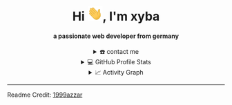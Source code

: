 <div align="center">
<h1 align="center">Hi <img width="35" src="https://github.com/1999AZZAR/1999AZZAR/blob/main/resources/img/waving.gif">, I'm xyba</h1>
<h4 align="center">a passionate web developer from germany</h4>
</div>

<div align="center">
<details>
  <summary>☎️ contact me</summary>
<div>
  <samp>
    <h2 align="center">you can reach me here:</h2>
  <p align="center">
      <a href="https://twitter.com/xyba1337" target="blank"><img align="center"
         src="https://img.shields.io/badge/twitter-1DA1F2.svg?style=for-the-badge&logo=twitter&logoColor=white"
         alt="azzar" height="30"/></a>
      <br>
    </p>
  </samp>
</div>
</details>

<details> 
  <summary>💻 GitHub Profile Stats</summary>
  <div>
    <h2 align="center"> 📊 Github stats </h2>
      <br/>
        <p align="center">
          <a href="https://github.com/xyba1337/">
          <img src="https://github-readme-stats.vercel.app/api/top-langs/?username=xyba1337&langs_count=6&theme=gruvbox&layout=compact&hide_border=true" alt="xyba1337 :: Top Langs" /></a>
        </p>
        <p align="center">
          <a href="https://github.com/xyba1337/">
          <img width="49.5%" src="https://github-readme-stats.vercel.app/api?username=xyba1337&show_icons=true&theme=gruvbox&hide_border=true" />
          <img width="49.5%" src="https://github-readme-streak-stats.herokuapp.com/?user=xyba1337&theme=gruvbox&hide_border=true" />
          </a>
       </p>
     <br>
  </div>    
</details>

<details>
  <summary>📈 Activity Graph</summary>
  <br/>
  <h2 align="center"> my current activity </h2>
<a href="https://github.com/ashutosh00710/github-readme-activity-graph"><img alt="xyba's Activity Graph" src="https://activity-graph.herokuapp.com/graph/?username=xyba1337&bg_color=000&color=fff&line=00E676&point=fff&hide_border=true" /></a>
</details>
</div>

------
Readme Credit: [1999azzar](https://github.com/1999azzar)
